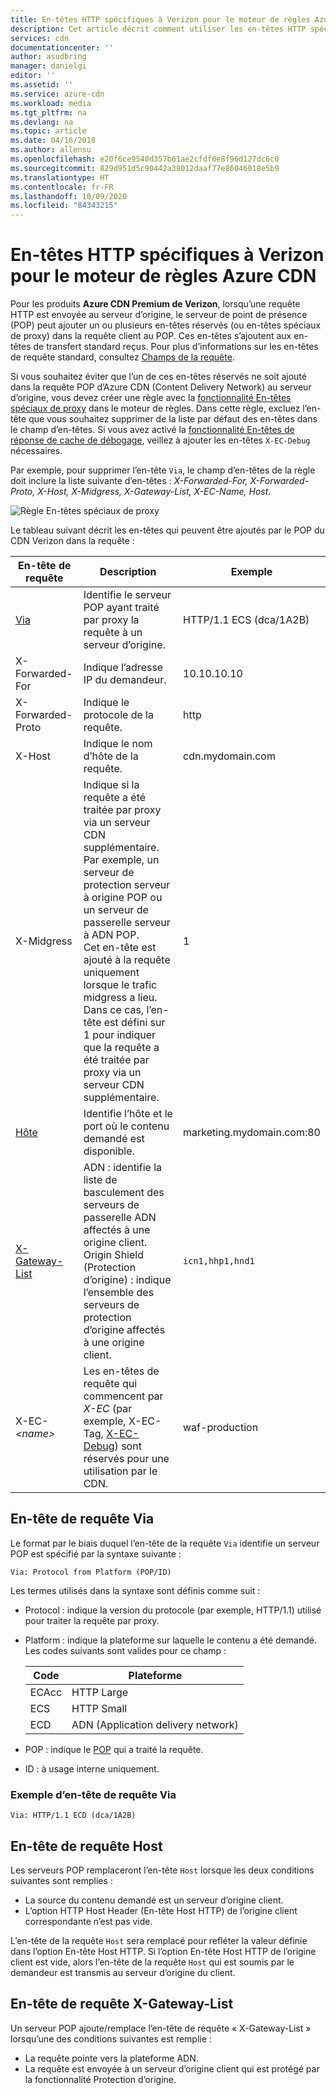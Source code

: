 ```yaml
---
title: En-têtes HTTP spécifiques à Verizon pour le moteur de règles Azure CDN | Microsoft Docs
description: Cet article décrit comment utiliser les en-têtes HTTP spécifiques à Verizon avec le moteur de règles Azure CDN.
services: cdn
documentationcenter: ''
author: asudbring
manager: danielgi
editor: ''
ms.assetid: ''
ms.service: azure-cdn
ms.workload: media
ms.tgt_pltfrm: na
ms.devlang: na
ms.topic: article
ms.date: 04/16/2018
ms.author: allensu
ms.openlocfilehash: e20f6ce9540d357b61ae2cfdf0e8f96d127dc6c0
ms.sourcegitcommit: 829d951d5c90442a38012daaf77e86046018e5b9
ms.translationtype: HT
ms.contentlocale: fr-FR
ms.lasthandoff: 10/09/2020
ms.locfileid: "84343215"
---
```

# <a name="verizon-specific-http-headers-for-azure-cdn-rules-engine"></a>En-têtes HTTP spécifiques à Verizon pour le moteur de règles Azure CDN

Pour les produits **Azure CDN Premium de Verizon**, lorsqu’une requête HTTP est envoyée au serveur d’origine, le serveur de point de présence (POP) peut ajouter un ou plusieurs en-têtes réservés (ou en-têtes spéciaux de proxy) dans la requête client au POP. Ces en-têtes s’ajoutent aux en-têtes de transfert standard reçus. Pour plus d’informations sur les en-têtes de requête standard, consultez [Champs de la requête](https://en.wikipedia.org/wiki/List_of_HTTP_header_fields#Request_fields).

Si vous souhaitez éviter que l’un de ces en-têtes réservés ne soit ajouté dans la requête POP d’Azure CDN (Content Delivery Network) au serveur d’origine, vous devez créer une règle avec la [fonctionnalité En-têtes spéciaux de proxy](https://docs.vdms.com/cdn/Content/HRE/F/Proxy-Special-Headers.htm) dans le moteur de règles. Dans cette règle, excluez l’en-tête que vous souhaitez supprimer de la liste par défaut des en-têtes dans le champ d’en-têtes. Si vous avez activé la [fonctionnalité En-têtes de réponse de cache de débogage](https://docs.vdms.com/cdn/Content/HRE/F/Debug-Cache-Response-Headers.htm), veillez à ajouter les en-têtes `X-EC-Debug` nécessaires. 

Par exemple, pour supprimer l’en-tête `Via`, le champ d’en-têtes de la règle doit inclure la liste suivante d’en-têtes : *X-Forwarded-For, X-Forwarded-Proto, X-Host, X-Midgress, X-Gateway-List, X-EC-Name, Host*. 

![Règle En-têtes spéciaux de proxy](./media/cdn-http-headers/cdn-proxy-special-header-rule.png)

Le tableau suivant décrit les en-têtes qui peuvent être ajoutés par le POP du CDN Verizon dans la requête :

En-tête de requête | Description | Exemple
---------------|-------------|--------
[Via](#via-request-header) | Identifie le serveur POP ayant traité par proxy la requête à un serveur d’origine. | HTTP/1.1 ECS (dca/1A2B)
X-Forwarded-For | Indique l’adresse IP du demandeur.| 10.10.10.10
X-Forwarded-Proto | Indique le protocole de la requête. | http
X-Host | Indique le nom d’hôte de la requête. | cdn.mydomain.com
X-Midgress | Indique si la requête a été traitée par proxy via un serveur CDN supplémentaire. Par exemple, un serveur de protection serveur à origine POP ou un serveur de passerelle serveur à ADN POP. <br />Cet en-tête est ajouté à la requête uniquement lorsque le trafic midgress a lieu. Dans ce cas, l’en-tête est défini sur 1 pour indiquer que la requête a été traitée par proxy via un serveur CDN supplémentaire.| 1
[Hôte](#host-request-header) | Identifie l’hôte et le port où le contenu demandé est disponible. | marketing.mydomain.com:80
[X-Gateway-List](#x-gateway-list-request-header) | ADN : identifie la liste de basculement des serveurs de passerelle ADN affectés à une origine client. <br />Origin Shield (Protection d’origine) : indique l’ensemble des serveurs de protection d’origine affectés à une origine client. | `icn1,hhp1,hnd1`
X-EC- _&lt;name&gt;_ | Les en-têtes de requête qui commencent par *X-EC* (par exemple, X-EC-Tag, [X-EC-Debug](cdn-http-debug-headers.md)) sont réservés pour une utilisation par le CDN.| waf-production

## <a name="via-request-header"></a>En-tête de requête Via
Le format par le biais duquel l’en-tête de la requête `Via` identifie un serveur POP est spécifié par la syntaxe suivante :

`Via: Protocol from Platform (POP/ID)` 

Les termes utilisés dans la syntaxe sont définis comme suit :
- Protocol : indique la version du protocole (par exemple, HTTP/1.1) utilisé pour traiter la requête par proxy. 

- Platform : indique la plateforme sur laquelle le contenu a été demandé. Les codes suivants sont valides pour ce champ : 

    Code | Plateforme
    -----|---------
    ECAcc | HTTP Large
    ECS   | HTTP Small
    ECD   | ADN (Application delivery network)

- POP : indique le [POP](cdn-pop-abbreviations.md) qui a traité la requête. 

- ID : à usage interne uniquement.

### <a name="example-via-request-header"></a>Exemple d’en-tête de requête Via

`Via: HTTP/1.1 ECD (dca/1A2B)`

## <a name="host-request-header"></a>En-tête de requête Host
Les serveurs POP remplaceront l’en-tête `Host` lorsque les deux conditions suivantes sont remplies :
- La source du contenu demandé est un serveur d’origine client.
- L’option HTTP Host Header (En-tête Host HTTP) de l’origine client correspondante n’est pas vide.

L’en-tête de la requête `Host` sera remplacé pour refléter la valeur définie dans l’option En-tête Host HTTP.
Si l’option En-tête Host HTTP de l’origine client est vide, alors l’en-tête de la requête `Host` qui est soumis par le demandeur est transmis au serveur d’origine du client.

## <a name="x-gateway-list-request-header"></a>En-tête de requête X-Gateway-List
Un serveur POP ajoute/remplace l’en-tête de requête « X-Gateway-List » lorsqu’une des conditions suivantes est remplie :
- La requête pointe vers la plateforme ADN.
- La requête est envoyée à un serveur d’origine client qui est protégé par la fonctionnalité Protection d’origine.

